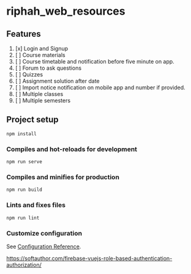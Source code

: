 # riphah_web_resources

## Features
1. [x] Login and Signup
2. [ ] Course materials
3. [ ] Course timetable and notification before five minute on app.
4. [ ] Forum to ask questions
5. [ ] Quizzes
6. [ ] Assignment solution after date
7. [ ] Import notice notification on mobile app and number if provided.
9. [ ] Multiple classes
10. [ ] Multiple semesters


## Project setup
```
npm install
```

### Compiles and hot-reloads for development
```
npm run serve
```

### Compiles and minifies for production
```
npm run build
```

### Lints and fixes files
```
npm run lint
```

### Customize configuration
See [Configuration Reference](https://cli.vuejs.org/config/).


https://softauthor.com/firebase-vuejs-role-based-authentication-authorization/